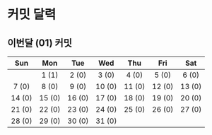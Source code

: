# 커밋 달력

## 이번달 (01) 커밋

| Sun| Mon| Tue| Wed| Thu| Fri| Sat|
| :---: | :---: | :---: | :---: | :---: | :---: | :---: |
| |1 (1)|2 (0)|3 (0)|4 (0)|5 (0)|6 (0)|
|7 (0)|8 (0)|9 (0)|10 (0)|11 (0)|12 (0)|13 (0)|
|14 (0)|15 (0)|16 (0)|17 (0)|18 (0)|19 (0)|20 (0)|
|21 (0)|22 (0)|23 (0)|24 (0)|25 (0)|26 (0)|27 (0)|
|28 (0)|29 (0)|30 (0)|31 (0)| | | |
